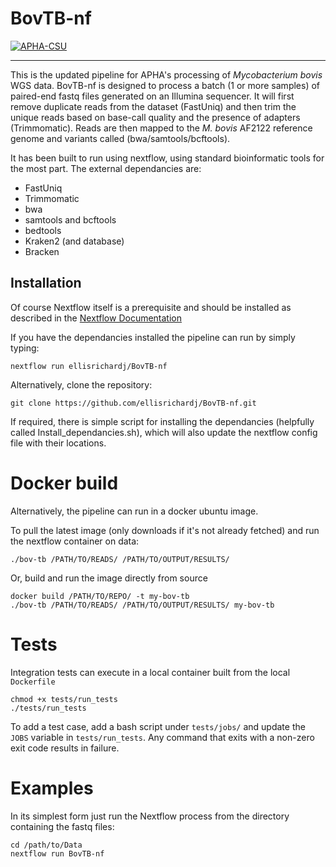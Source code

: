 # **BovTB-nf**

[![APHA-CSU](https://circleci.com/gh/APHA-CSU/BovTB-nf.svg?style=svg)](https://app.circleci.com/pipelines/github/APHA-CSU)

------------

This is the updated pipeline for APHA's processing of *Mycobacterium bovis* WGS data. BovTB-nf is designed to process a batch (1 or more samples) of paired-end fastq files generated on an Illumina sequencer. It will first remove duplicate reads from the dataset (FastUniq) and then trim the unique reads based on base-call quality and the presence of adapters (Trimmomatic). Reads are then mapped to the *M. bovis* AF2122 reference genome and variants called (bwa/samtools/bcftools).

It has been built to run using nextflow, using standard bioinformatic tools for the most part. The external dependancies are:
-	FastUniq
-	Trimmomatic
-	bwa
-	samtools and bcftools
-	bedtools
-	Kraken2 (and database)
-	Bracken

## Installation

Of course Nextflow itself is a prerequisite and should be installed as described in the [Nextflow Documentation](https://www.nextflow.io/docs/latest/getstarted.html)

If you have the dependancies installed the pipeline can run by simply typing: 

	nextflow run ellisrichardj/BovTB-nf

Alternatively, clone the repository:

	git clone https://github.com/ellisrichardj/BovTB-nf.git

If required, there is simple script for installing the dependancies (helpfully called Install_dependancies.sh), which will also update the nextflow config file with their locations.

# Docker build

Alternatively, the pipeline can run in a docker ubuntu image. 

To pull the latest image (only downloads if it's not already fetched) and run the nextflow container on data:
```
./bov-tb /PATH/TO/READS/ /PATH/TO/OUTPUT/RESULTS/
```

Or, build and run the image directly from source
```
docker build /PATH/TO/REPO/ -t my-bov-tb
./bov-tb /PATH/TO/READS/ /PATH/TO/OUTPUT/RESULTS/ my-bov-tb
```

# Tests

Integration tests can execute in a local container built from the local `Dockerfile`
```
chmod +x tests/run_tests
./tests/run_tests
```

To add a test case, add a bash script under `tests/jobs/` and update the `JOBS` variable in `tests/run_tests`. Any command that exits with a non-zero exit code results in failure. 

# Examples

In its simplest form just run the Nextflow process from the directory containing the fastq files:

	cd /path/to/Data
	nextflow run BovTB-nf
